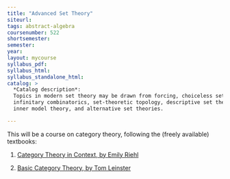 ```yaml
---
title: "Advanced Set Theory"
siteurl:
tags: abstract-algebra
coursenumber: 522
shortsemester: 
semester: 
year: 
layout: mycourse
syllabus_pdf:
syllabus_html:
syllabus_standalone_html:
catalog: >
  *Catalog description*:
  Topics in modern set theory may be drawn from forcing, choiceless set theory,
  infinitary combinatorics, set-theoretic topology, descriptive set theory,
  inner model theory, and alternative set theories.

---
```

This will be a course on category theory, following the (freely available) textbooks:

1. [Category Theory in Context, by Emily Riehl](https://math.jhu.edu/~eriehl/context/)

2. [Basic Category Theory, by Tom Leinster](https://golem.ph.utexas.edu/category/2017/01/basic_category_theory_free_onl.html)
